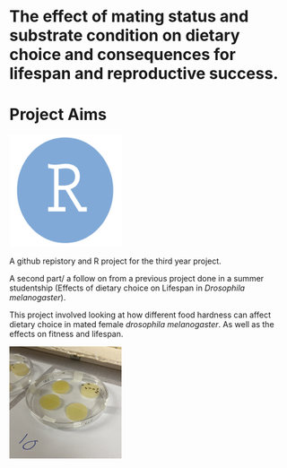 # The effect of mating status and substrate condition on dietary choice and consequences for lifespan and reproductive success.

# Project Aims 
<img title="droso pic" alt="drosopAlt text" src="/images/RLogo.png" width=200 height=200>


A github repistory and R project for the third year project. 

A second part/ a follow on from a previous project done in a summer studentship (Effects of dietary choice on Lifespan in *Drosophila melanogaster*).

This project involved looking at how different food hardness can affect dietary choice in mated female *drosophila melanogaster*. As well as the effects on fitness and lifespan. 

<img title="droso pic" alt="drosopAlt text" src="/images/exp1assay.png" width=200 height=200>

